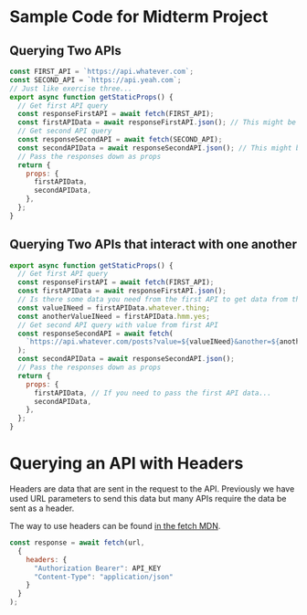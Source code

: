 # Sample Code for Midterm Project

## Querying Two APIs

```js
const FIRST_API = `https://api.whatever.com`;
const SECOND_API = `https://api.yeah.com`;
// Just like exercise three...
export async function getStaticProps() {
  // Get first API query
  const responseFirstAPI = await fetch(FIRST_API);
  const firstAPIData = await responseFirstAPI.json(); // This might be different for each API
  // Get second API query
  const responseSecondAPI = await fetch(SECOND_API);
  const secondAPIData = await responseSecondAPI.json(); // This might be different for each API
  // Pass the responses down as props
  return {
    props: {
      firstAPIData,
      secondAPIData,
    },
  };
}
```

## Querying Two APIs that interact with one another

```js
export async function getStaticProps() {
  // Get first API query
  const responseFirstAPI = await fetch(FIRST_API);
  const firstAPIData = await responseFirstAPI.json();
  // Is there some data you need from the first API to get data from the second API?
  const valueINeed = firstAPIData.whatever.thing;
  const anotherValueINeed = firstAPIData.hmm.yes;
  // Get second API query with value from first API
  const responseSecondAPI = await fetch(
    `https://api.whatever.com/posts?value=${valueINeed}&another=${anotherValueINeed}`
  );
  const secondAPIData = await responseSecondAPI.json();
  // Pass the responses down as props
  return {
    props: {
      firstAPIData, // If you need to pass the first API data...
      secondAPIData,
    },
  };
}
```

# Querying an API with Headers

Headers are data that are sent in the request to the API.
Previously we have used URL parameters to send this data but many APIs require the data be sent as a header.

The way to use headers can be found [in the fetch MDN](https://developer.mozilla.org/en-US/docs/Web/API/Fetch_API).

```js
const response = await fetch(url,
  {
    headers: {
      "Authorization Bearer": API_KEY
      "Content-Type": "application/json"
    }
  }
);
```
